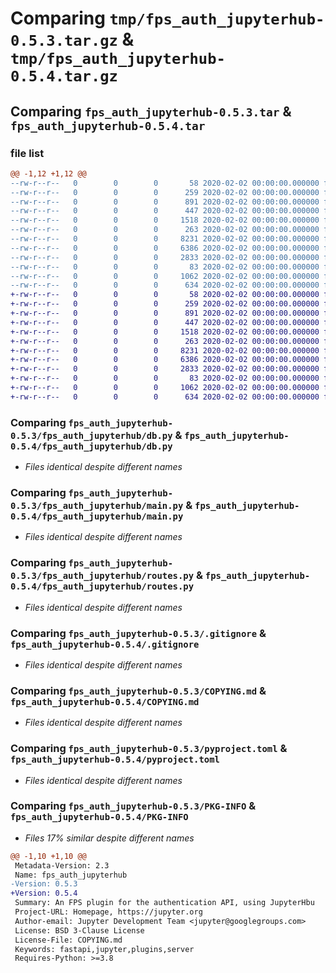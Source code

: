 # Comparing `tmp/fps_auth_jupyterhub-0.5.3.tar.gz` & `tmp/fps_auth_jupyterhub-0.5.4.tar.gz`

## Comparing `fps_auth_jupyterhub-0.5.3.tar` & `fps_auth_jupyterhub-0.5.4.tar`

### file list

```diff
@@ -1,12 +1,12 @@
--rw-r--r--   0        0        0       58 2020-02-02 00:00:00.000000 fps_auth_jupyterhub-0.5.3/fps_auth_jupyterhub/__init__.py
--rw-r--r--   0        0        0      259 2020-02-02 00:00:00.000000 fps_auth_jupyterhub-0.5.3/fps_auth_jupyterhub/config.py
--rw-r--r--   0        0        0      891 2020-02-02 00:00:00.000000 fps_auth_jupyterhub-0.5.3/fps_auth_jupyterhub/db.py
--rw-r--r--   0        0        0      447 2020-02-02 00:00:00.000000 fps_auth_jupyterhub-0.5.3/fps_auth_jupyterhub/launch.py
--rw-r--r--   0        0        0     1518 2020-02-02 00:00:00.000000 fps_auth_jupyterhub-0.5.3/fps_auth_jupyterhub/main.py
--rw-r--r--   0        0        0      263 2020-02-02 00:00:00.000000 fps_auth_jupyterhub-0.5.3/fps_auth_jupyterhub/models.py
--rw-r--r--   0        0        0     8231 2020-02-02 00:00:00.000000 fps_auth_jupyterhub-0.5.3/fps_auth_jupyterhub/routes.py
--rw-r--r--   0        0        0     6386 2020-02-02 00:00:00.000000 fps_auth_jupyterhub-0.5.3/.gitignore
--rw-r--r--   0        0        0     2833 2020-02-02 00:00:00.000000 fps_auth_jupyterhub-0.5.3/COPYING.md
--rw-r--r--   0        0        0       83 2020-02-02 00:00:00.000000 fps_auth_jupyterhub-0.5.3/README.md
--rw-r--r--   0        0        0     1062 2020-02-02 00:00:00.000000 fps_auth_jupyterhub-0.5.3/pyproject.toml
--rw-r--r--   0        0        0      634 2020-02-02 00:00:00.000000 fps_auth_jupyterhub-0.5.3/PKG-INFO
+-rw-r--r--   0        0        0       58 2020-02-02 00:00:00.000000 fps_auth_jupyterhub-0.5.4/fps_auth_jupyterhub/__init__.py
+-rw-r--r--   0        0        0      259 2020-02-02 00:00:00.000000 fps_auth_jupyterhub-0.5.4/fps_auth_jupyterhub/config.py
+-rw-r--r--   0        0        0      891 2020-02-02 00:00:00.000000 fps_auth_jupyterhub-0.5.4/fps_auth_jupyterhub/db.py
+-rw-r--r--   0        0        0      447 2020-02-02 00:00:00.000000 fps_auth_jupyterhub-0.5.4/fps_auth_jupyterhub/launch.py
+-rw-r--r--   0        0        0     1518 2020-02-02 00:00:00.000000 fps_auth_jupyterhub-0.5.4/fps_auth_jupyterhub/main.py
+-rw-r--r--   0        0        0      263 2020-02-02 00:00:00.000000 fps_auth_jupyterhub-0.5.4/fps_auth_jupyterhub/models.py
+-rw-r--r--   0        0        0     8231 2020-02-02 00:00:00.000000 fps_auth_jupyterhub-0.5.4/fps_auth_jupyterhub/routes.py
+-rw-r--r--   0        0        0     6386 2020-02-02 00:00:00.000000 fps_auth_jupyterhub-0.5.4/.gitignore
+-rw-r--r--   0        0        0     2833 2020-02-02 00:00:00.000000 fps_auth_jupyterhub-0.5.4/COPYING.md
+-rw-r--r--   0        0        0       83 2020-02-02 00:00:00.000000 fps_auth_jupyterhub-0.5.4/README.md
+-rw-r--r--   0        0        0     1062 2020-02-02 00:00:00.000000 fps_auth_jupyterhub-0.5.4/pyproject.toml
+-rw-r--r--   0        0        0      634 2020-02-02 00:00:00.000000 fps_auth_jupyterhub-0.5.4/PKG-INFO
```

### Comparing `fps_auth_jupyterhub-0.5.3/fps_auth_jupyterhub/db.py` & `fps_auth_jupyterhub-0.5.4/fps_auth_jupyterhub/db.py`

 * *Files identical despite different names*

### Comparing `fps_auth_jupyterhub-0.5.3/fps_auth_jupyterhub/main.py` & `fps_auth_jupyterhub-0.5.4/fps_auth_jupyterhub/main.py`

 * *Files identical despite different names*

### Comparing `fps_auth_jupyterhub-0.5.3/fps_auth_jupyterhub/routes.py` & `fps_auth_jupyterhub-0.5.4/fps_auth_jupyterhub/routes.py`

 * *Files identical despite different names*

### Comparing `fps_auth_jupyterhub-0.5.3/.gitignore` & `fps_auth_jupyterhub-0.5.4/.gitignore`

 * *Files identical despite different names*

### Comparing `fps_auth_jupyterhub-0.5.3/COPYING.md` & `fps_auth_jupyterhub-0.5.4/COPYING.md`

 * *Files identical despite different names*

### Comparing `fps_auth_jupyterhub-0.5.3/pyproject.toml` & `fps_auth_jupyterhub-0.5.4/pyproject.toml`

 * *Files identical despite different names*

### Comparing `fps_auth_jupyterhub-0.5.3/PKG-INFO` & `fps_auth_jupyterhub-0.5.4/PKG-INFO`

 * *Files 17% similar despite different names*

```diff
@@ -1,10 +1,10 @@
 Metadata-Version: 2.3
 Name: fps_auth_jupyterhub
-Version: 0.5.3
+Version: 0.5.4
 Summary: An FPS plugin for the authentication API, using JupyterHbu
 Project-URL: Homepage, https://jupyter.org
 Author-email: Jupyter Development Team <jupyter@googlegroups.com>
 License: BSD 3-Clause License
 License-File: COPYING.md
 Keywords: fastapi,jupyter,plugins,server
 Requires-Python: >=3.8
```

